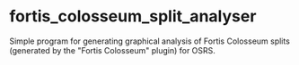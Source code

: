 # fortis_colosseum_split_analyser
Simple program for generating graphical analysis of Fortis Colosseum splits (generated by the "Fortis Colosseum" plugin) for OSRS.
